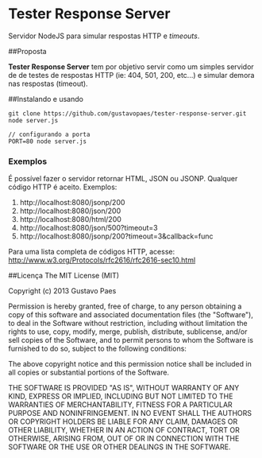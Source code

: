 Tester Response Server
=======================

Servidor NodeJS para simular respostas HTTP e _timeouts_.

##Proposta

**Tester Response Server** tem por objetivo servir como um simples servidor de
de testes de respostas HTTP (ie: 404, 501, 200, etc...) e simular demora nas respostas (timeout).

##Instalando e usando

    git clone https://github.com/gustavopaes/tester-response-server.git
    node server.js

    // configurando a porta
    PORT=80 node server.js

### Exemplos

É possível fazer o servidor retornar HTML, JSON ou JSONP. Qualquer código HTTP é aceito. Exemplos:

1. http://localhost:8080/jsonp/200
2. http://localhost:8080/json/200
3. http://localhost:8080/html/200
4. http://localhost:8080/json/500?timeout=3
5. http://localhost:8080/jsonp/200?timeout=3&callback=func

Para uma lista completa de códigos HTTP, acesse:
http://www.w3.org/Protocols/rfc2616/rfc2616-sec10.html

##Licença
The MIT License (MIT)

Copyright (c) 2013 Gustavo Paes

Permission is hereby granted, free of charge, to any person obtaining a copy of
this software and associated documentation files (the "Software"), to deal in
the Software without restriction, including without limitation the rights to
use, copy, modify, merge, publish, distribute, sublicense, and/or sell copies of
the Software, and to permit persons to whom the Software is furnished to do so,
subject to the following conditions:

The above copyright notice and this permission notice shall be included in all
copies or substantial portions of the Software.

THE SOFTWARE IS PROVIDED "AS IS", WITHOUT WARRANTY OF ANY KIND, EXPRESS OR
IMPLIED, INCLUDING BUT NOT LIMITED TO THE WARRANTIES OF MERCHANTABILITY, FITNESS
FOR A PARTICULAR PURPOSE AND NONINFRINGEMENT. IN NO EVENT SHALL THE AUTHORS OR
COPYRIGHT HOLDERS BE LIABLE FOR ANY CLAIM, DAMAGES OR OTHER LIABILITY, WHETHER
IN AN ACTION OF CONTRACT, TORT OR OTHERWISE, ARISING FROM, OUT OF OR IN
CONNECTION WITH THE SOFTWARE OR THE USE OR OTHER DEALINGS IN THE SOFTWARE.

